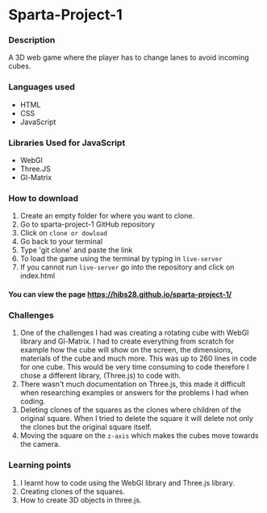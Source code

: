 # Sparta-Project-1

### Description
A 3D web game where the player has to change lanes to avoid incoming cubes.

### Languages used
* HTML
* CSS
* JavaScript

### Libraries Used for JavaScript
* WebGl
* Three.JS
* Gl-Matrix

### How to download
1. Create an empty folder for where you want to clone.
2. Go to sparta-project-1 GitHub repository
2. Click on `clone or dowload`
3. Go back to your terminal
4. Type 'git clone' and paste the link
5. To load the game using the terminal by typing in `live-server` 
6. If you cannot run `live-server` go into the repository and click on index.html


#### You can view the page https://hibs28.github.io/sparta-project-1/



### Challenges
1. One of the challenges I had was creating a rotating cube with WebGl library and Gl-Matrix. I had to create everything from scratch for example how the cube will show on the screen, the dimensions, materials of the cube and much more. This was up to 260 lines in code for one cube. This would be very time consuming to code therefore I chose a different library, (Three.js) to code with.
2. There wasn't much documentation on Three.js, this made it difficult when researching examples or answers for the problems I had when coding. 
3. Deleting clones of the squares as the clones where children of the original square. When I tried to delete the square it will delete not only the clones but the original square itself. 
4. Moving the square on the `z-axis` which makes the cubes move towards the camera.


### Learning points
1. I learnt how to code using the WebGl library and Three.js library. 
2. Creating clones of the squares. 
3. How to create 3D objects in three.js.

